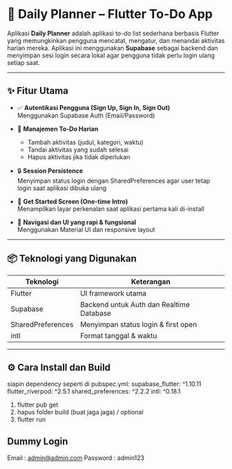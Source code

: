 # 📆 Daily Planner – Flutter To-Do App

Aplikasi **Daily Planner** adalah aplikasi to-do list sederhana berbasis Flutter yang memungkinkan pengguna mencatat, mengatur, dan menandai aktivitas harian mereka. Aplikasi ini menggunakan **Supabase** sebagai backend dan menyimpan sesi login secara lokal agar pengguna tidak perlu login ulang setiap saat.

---

## ✨ Fitur Utama

- ✅ **Autentikasi Pengguna (Sign Up, Sign In, Sign Out)**  
  Menggunakan Supabase Auth (Email/Password)

- 📝 **Manajemen To-Do Harian**  
  - Tambah aktivitas (judul, kategori, waktu)
  - Tandai aktivitas yang sudah selesai
  - Hapus aktivitas jika tidak diperlukan

- 🔒 **Session Persistence**  
  Menyimpan status login dengan SharedPreferences agar user tetap login saat aplikasi dibuka ulang

- 🚀 **Get Started Screen (One-time Intro)**  
  Menampilkan layar perkenalan saat aplikasi pertama kali di-install

- 📱 **Navigasi dan UI yang rapi & fungsional**  
  Menggunakan Material UI dan responsive layout

---

## 📦 Teknologi yang Digunakan

| Teknologi        | Keterangan                              |
|------------------|------------------------------------------|
| Flutter          | UI framework utama                       |
| Supabase         | Backend untuk Auth dan Realtime Database |
| SharedPreferences| Menyimpan status login & first open      |
| intl             | Format tanggal & waktu                   |

---

## ⚙️ Cara Install dan Build

siapin dependency seperti di pubspec.yml:
supabase_flutter: ^1.10.11
  flutter_riverpod: ^2.5.1
  shared_preferences: ^2.2.2
  intl: ^0.18.1

1. flutter pub get
2. hapus folder build (buat jaga jaga) / optional
3. flutter run

## Dummy Login
Email    : admin@admin.com
Password : admin123
